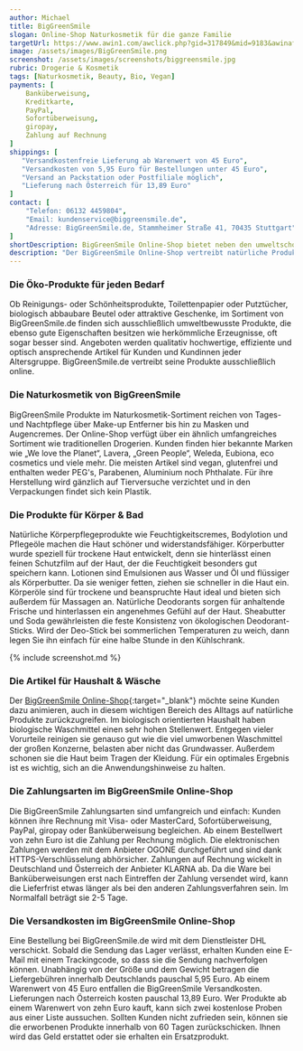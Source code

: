 ```yaml
---
author: Michael
title: BigGreenSmile
slogan: Online-Shop Naturkosmetik für die ganze Familie
targetUrl: https://www.awin1.com/awclick.php?gid=317849&mid=9183&awinaffid=731132&linkid=1027640&clickref=
image: /assets/images/BigGreenSmile.png
screenshot: /assets/images/screenshots/biggreensmile.jpg
rubric: Drogerie & Kosmetik
tags: [Naturkosmetik, Beauty, Bio, Vegan]
payments: [
    Banküberweisung,
    Kreditkarte,
    PayPal,
    Sofortüberweisung,
    giropay,
    Zahlung auf Rechnung
]
shippings: [
   "Versandkostenfreie Lieferung ab Warenwert von 45 Euro",
   "Versandkosten von 5,95 Euro für Bestellungen unter 45 Euro",
   "Versand an Packstation oder Postfiliale möglich",
   "Lieferung nach Österreich für 13,89 Euro"
]
contact: [
    "Telefon: 06132 4459804",
    "Email: kundenservice@biggreensmile.de",
    "Adresse: BigGreenSmile.de, Stammheimer Straße 41, 70435 Stuttgart"
]
shortDescription: BigGreenSmile Online-Shop bietet neben den umweltschonenden Naturkosmetik-Produkten für den Menschen auch Bio-Artikel für den ganzen Haushalt.
description: "Der BigGreenSmile Online-Shop vertreibt natürliche Produkte in großer Auswahl. Diese sind nicht nur natürlicher Herkunft und nützlich, sie wurden auch unter größtmöglicher Rücksicht auf die Natur produziert. Das Warenagebot des ökologischen Händlers ist frei von chemischen und künstlichen Inhaltsstoffen und soll Verbrauchern, die in Sachen Ökologie vielleicht noch unentschlossen waren, die Entscheidung für ökologische Produkte erleichtern. Die Macher von BigGreenSmile.de sind davon überzeugt, dass jede einzelne Entscheidung für ein natürliches Produkt etwas bewirken und langfristig zur gesundheits- und naturbewussten Veränderung der Gesellschaft beitragen kann."
---
```


### Die Öko-Produkte für jeden Bedarf

Ob Reinigungs- oder Schönheitsprodukte, Toilettenpapier oder Putztücher, biologisch abbaubare Beutel oder attraktive Geschenke, im Sortiment von BigGreenSmile.de finden sich ausschließlich umweltbewusste Produkte, die ebenso gute Eigenschaften besitzen wie herkömmliche Erzeugnisse, oft sogar besser sind. Angeboten werden qualitativ hochwertige, effiziente und optisch ansprechende Artikel für Kunden und Kundinnen jeder Altersgruppe. BigGreenSmile.de vertreibt seine Produkte ausschließlich online.

### Die Naturkosmetik von BigGreenSmile

BigGreenSmile Produkte im Naturkosmetik-Sortiment reichen von Tages- und Nachtpflege über Make-up Entferner bis hin zu Masken und Augencremes. Der Online-Shop verfügt über ein ähnlich umfangreiches Sortiment wie traditionellen Drogerien. Kunden finden hier bekannte Marken wie „We love the Planet“, Lavera, „Green People“, Weleda, Eubiona, eco cosmetics und viele mehr. Die meisten Artikel sind vegan, glutenfrei und enthalten weder PEG's, Parabenen, Aluminium noch Phthalate. Für ihre Herstellung wird gänzlich auf Tierversuche verzichtet und in den Verpackungen findet sich kein Plastik. 

### Die Produkte für Körper & Bad

Natürliche Körperpflegeprodukte wie Feuchtigkeitscremes, Bodylotion und Pflegeöle machen die Haut schöner und widerstandsfähiger. Körperbutter wurde speziell für trockene Haut entwickelt, denn sie hinterlässt einen feinen Schutzfilm auf der Haut, der die Feuchtigkeit besonders gut speichern kann. Lotionen sind Emulsionen aus Wasser und Öl und flüssiger als Körperbutter. Da sie weniger fetten, ziehen sie schneller in die Haut ein. Körperöle sind für trockene und beanspruchte Haut ideal und bieten sich außerdem für Massagen an. Natürliche Deodorants sorgen für anhaltende Frische und hinterlassen ein angenehmes Gefühl auf der Haut. Sheabutter und Soda gewährleisten die feste Konsistenz von ökologischen Deodorant-Sticks. Wird der Deo-Stick bei sommerlichen Temperaturen zu weich, dann legen Sie ihn einfach für eine halbe Stunde in den Kühlschrank.

{% include screenshot.md %}

### Die Artikel für Haushalt & Wäsche

Der [BigGreenSmile Online-Shop](https://www.biggreensmile.de/uber-uns.aspx){:target="_blank"} möchte seine Kunden dazu animieren, auch in diesem wichtigen Bereich des Alltags auf natürliche Produkte zurückzugreifen. Im biologisch orientierten Haushalt haben biologische Waschmittel einen sehr hohen Stellenwert. Entgegen vieler Vorurteile reinigen sie genauso gut wie die viel umworbenen Waschmittel der großen Konzerne, belasten aber nicht das Grundwasser. Außerdem schonen sie die Haut beim Tragen der Kleidung. Für ein optimales Ergebnis ist es wichtig, sich an die Anwendungshinweise zu halten. 

### Die Zahlungsarten im BigGreenSmile Online-Shop

Die BigGreenSmile Zahlungsarten sind umfangreich und einfach: Kunden können ihre Rechnung mit Visa- oder MasterCard, Sofortüberweisung, PayPal, giropay oder Banküberweisung begleichen. Ab einem Bestellwert von zehn Euro ist die Zahlung per Rechnung möglich. Die elektronischen Zahlungen werden mit dem Anbieter OGONE durchgeführt und sind dank HTTPS-Verschlüsselung abhörsicher. Zahlungen auf Rechnung wickelt in Deutschland und Österreich der Anbieter KLARNA ab. Da die Ware bei Banküberweisungen erst nach Eintreffen der Zahlung versendet wird, kann die Lieferfrist etwas länger als bei den anderen Zahlungsverfahren sein. Im Normalfall beträgt sie 2-5 Tage.

### Die Versandkosten im BigGreenSmile Online-Shop 

Eine Bestellung bei BigGreenSmile.de wird mit dem Dienstleister DHL verschickt. Sobald die Sendung das Lager verlässt, erhalten Kunden eine E-Mail mit einem Trackingcode, so dass sie die Sendung nachverfolgen können. Unabhängig von der Größe und dem Gewicht betragen die Liefergebühren innerhalb Deutschlands pauschal 5,95 Euro. Ab einem Warenwert von 45 Euro entfallen die BigGreenSmile Versandkosten. Lieferungen nach Österreich kosten pauschal 13,89 Euro. Wer Produkte ab einem Warenwert von zehn Euro kauft, kann sich zwei kostenlose Proben aus einer Liste aussuchen. Sollten Kunden nicht zufrieden sein, können sie die erworbenen Produkte innerhalb von 60 Tagen zurückschicken. Ihnen wird das Geld erstattet oder sie erhalten ein Ersatzprodukt.
